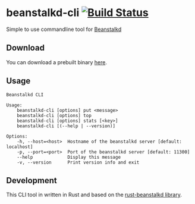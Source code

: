 # beanstalkd-cli [![Build Status](https://travis-ci.org/schickling/beanstalkd-cli.svg?branch=master)](https://travis-ci.org/schickling/beanstalkd-cli)
Simple to use commandline tool for [Beanstalkd](https://github.com/kr/beanstalkd)

## Download

You can download a prebuilt binary [here](https://github.com/schickling/beanstalkd-cli/releases).

## Usage
```
Beanstalkd CLI

Usage:
    beanstalkd-cli [options] put <message>
    beanstalkd-cli [options] top
    beanstalkd-cli [options] stats [<key>]
    beanstalkd-cli [(--help | --version)]

Options:
    -h, --host=<host>  Hostname of the beanstalkd server [default: localhost]
    -p, --port=<port>  Port of the beanstalkd server [default: 11300]
    --help             Display this message
    -v, --version      Print version info and exit
```

## Development

This CLI tool in written in Rust and based on the [rust-beanstalkd library](https://github.com/schickling/rust-beanstalkd).
